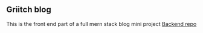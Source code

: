 ## Griitch blog

This is the front end part of a full mern stack blog mini project
[Backend repo](https://github.com/griitch/blog_rest_api)
